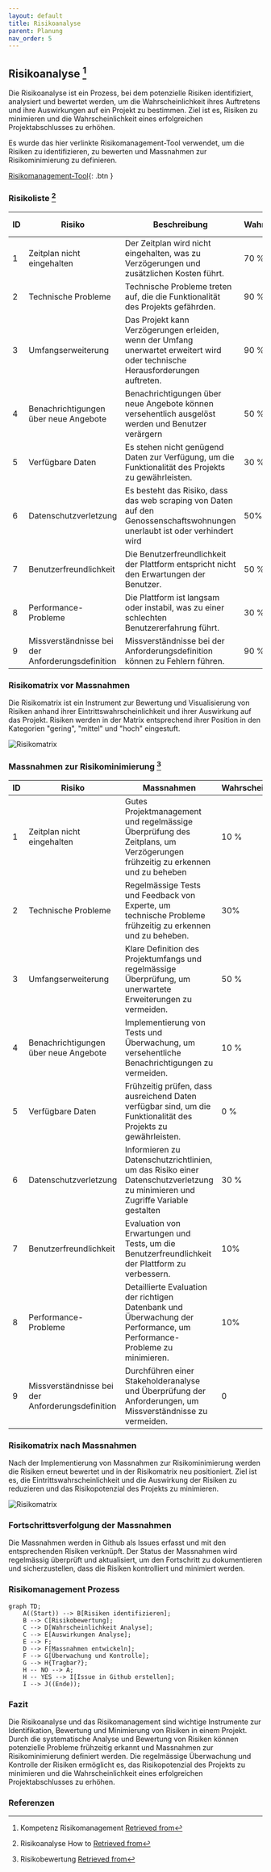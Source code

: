 ```yaml
---
layout: default
title: Risikoanalyse
parent: Planung
nav_order: 5
---
```


## Risikoanalyse [^1]

Die Risikoanalyse ist ein Prozess, bei dem potenzielle Risiken identifiziert, analysiert und bewertet werden, um die Wahrscheinlichkeit ihres Auftretens und ihre Auswirkungen auf ein Projekt zu bestimmen. Ziel ist es, Risiken zu minimieren und die Wahrscheinlichkeit eines erfolgreichen Projektabschlusses zu erhöhen.

Es wurde das hier verlinkte Risikomanagement-Tool verwendet, um die Risiken zu identifizieren, zu bewerten und Massnahmen zur Risikominimierung zu definieren.

[Risikomanagement-Tool](Kap8_Risikomanagement_Tool.xlsm){: .btn }

### Risikoliste [^2]

| ID | Risiko | Beschreibung | Wahrscheinlichkeit | Auswirkung 1-5 | 
|--------|--------|--------------|--------------------|------------|
| 1 | Zeitplan nicht eingehalten | Der Zeitplan wird nicht eingehalten, was zu Verzögerungen und zusätzlichen Kosten führt. | 70 % | 5 |
| 2 | Technische Probleme | Technische Probleme treten auf, die die Funktionalität des Projekts gefährden. | 90 % | 4 |
| 3 | Umfangserweiterung | Das Projekt kann Verzögerungen erleiden, wenn der Umfang unerwartet erweitert wird oder technische Herausforderungen auftreten. | 90 % | 4 |
| 4 | Benachrichtigungen über neue Angebote | Benachrichtigungen über neue Angebote können versehentlich ausgelöst werden und Benutzer verärgern | 50 % | 3 |
| 5 | Verfügbare Daten | Es stehen nicht genügend Daten zur Verfügung, um die Funktionalität des Projekts zu gewährleisten. | 30 % | 4 |
| 6 | Datenschutzverletzung | Es besteht das Risiko, dass das web scraping von Daten auf den Genossenschaftswohnungen unerlaubt ist oder verhindert wird | 50% | 4 |
| 7 | Benutzerfreundlichkeit | Die Benutzerfreundlichkeit der Plattform entspricht nicht den Erwartungen der Benutzer. | 50 % | 4 |
| 8 | Performance-Probleme | Die Plattform ist langsam oder instabil, was zu einer schlechten Benutzererfahrung führt. | 30 % | 3 |
| 9 | Missverständnisse bei der Anforderungsdefinition | Missverständnisse bei der Anforderungsdefinition können zu Fehlern führen. | 90 % | 3 |

### Risikomatrix vor Massnahmen

Die Risikomatrix ist ein Instrument zur Bewertung und Visualisierung von Risiken anhand ihrer Eintrittswahrscheinlichkeit und ihrer Auswirkung auf das Projekt. Risiken werden in der Matrix entsprechend ihrer Position in den Kategorien "gering", "mittel" und "hoch" eingestuft.

![Risikomatrix](../img/risikomatrix_vor.png)

### Massnahmen zur Risikominimierung [^3]

| ID | Risiko | Massnahmen | Wahrscheinlichkeit | Auswirkung |
|--------|--------|--------------|--------------------|------------|
| 1 | Zeitplan nicht eingehalten | Gutes Projektmanagement und regelmässige Überprüfung des Zeitplans, um Verzögerungen frühzeitig zu erkennen und zu beheben       | 10 % | 3 |
| 2 | Technische Probleme       | Regelmässige Tests und Feedback von Experte, um technische Probleme frühzeitig zu erkennen und zu beheben.                        | 30% | 2 |
| 3 | Umfangserweiterung        | Klare Definition des Projektumfangs und regelmässige Überprüfung, um unerwartete Erweiterungen zu vermeiden.                      | 50 % | 1 |
| 4 | Benachrichtigungen über neue Angebote | Implementierung von Tests und Überwachung, um versehentliche Benachrichtigungen zu vermeiden.                         | 10 % | 3 |
| 5 | Verfügbare Daten          | Frühzeitig prüfen, dass ausreichend Daten verfügbar sind, um die Funktionalität des Projekts zu gewährleisten.                    | 0 % | 0 |
| 6 | Datenschutzverletzung     | Informieren zu Datenschutzrichtlinien, um das Risiko einer Datenschutzverletzung zu minimieren und Zugriffe Variable gestalten                                   | 30 % | 2 |
| 7 | Benutzerfreundlichkeit    | Evaluation von Erwartungen und Tests, um die Benutzerfreundlichkeit der Plattform zu verbessern.                                  | 10% | 2 |
| 8 | Performance-Probleme      | Detaillierte Evaluation der richtigen Datenbank und Überwachung der Performance, um Performance-Probleme zu minimieren.           | 10% | 3 |
| 9 | Missverständnisse bei der Anforderungsdefinition | Durchführen einer Stakeholderanalyse und Überprüfung der Anforderungen, um Missverständnisse zu vermeiden. | 0 | 0 |

### Risikomatrix nach Massnahmen

Nach der Implementierung von Massnahmen zur Risikominimierung werden die Risiken erneut bewertet und in der Risikomatrix neu positioniert. Ziel ist es, die Eintrittswahrscheinlichkeit und die Auswirkung der Risiken zu reduzieren und das Risikopotenzial des Projekts zu minimieren.

![Risikomatrix](../img/risikomatrix_nach.png)

### Fortschrittsverfolgung der Massnahmen

Die Massnahmen werden in Github als Issues erfasst und mit den entsprechenden Risiken verknüpft. Der Status der Massnahmen wird regelmässig überprüft und aktualisiert, um den Fortschritt zu dokumentieren und sicherzustellen, dass die Risiken kontrolliert und minimiert werden.

### Risikomanagement Prozess

```mermaid
graph TD;
    A((Start)) --> B[Risiken identifizieren];
    B --> C[Risikobewertung];
    C --> D[Wahrscheinlichkeit Analyse];
    C --> E[Auswirkungen Analyse];
    E --> F;
    D --> F[Massnahmen entwickeln];
    F --> G[Überwachung und Kontrolle];
    G --> H{Tragbar?};
    H -- NO --> A;
    H -- YES --> I[Issue in Github erstellen];
    I --> J((Ende));
```

### Fazit

Die Risikoanalyse und das Risikomanagement sind wichtige Instrumente zur Identifikation, Bewertung und Minimierung von Risiken in einem Projekt. Durch die systematische Analyse und Bewertung von Risiken können potenzielle Probleme frühzeitig erkannt und Massnahmen zur Risikominimierung definiert werden. Die regelmässige Überwachung und Kontrolle der Risiken ermöglicht es, das Risikopotenzial des Projekts zu minimieren und die Wahrscheinlichkeit eines erfolgreichen Projektabschlusses zu erhöhen.

### Referenzen

[^1]: Kompetenz Risikomanagement [Retrieved from](https://gitlab.com/ch-tbz-wb/Stud/prj/-/tree/main/2_Unterrichtsressourcen/F_RisikoManagement)
[^2]: Risikoanalyse How to [Retrieved from](https://www.theprojectgroup.com/blog/risikomanagement-im-projektmanagement/#:~:text=Wann%20macht%20man%20eine%20Risikoanalyse,im%20gesamten%20Projektverlauf%20wiederholt%20wird.)
[^3]: Risikobewertung [Retrieved from](https://regina-stoiber.com/2019/04/28/risikoanalyse-durchfuehren-mit-muster-vorlage-und-beispiel/)
